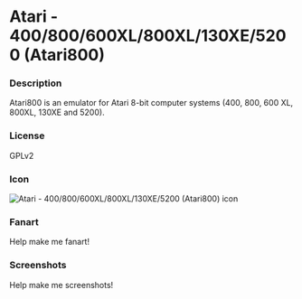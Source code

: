 # Atari - 400/800/600XL/800XL/130XE/5200 (Atari800)

### Description

Atari800 is an emulator for Atari 8-bit computer systems (400, 800, 600 XL, 800XL, 130XE and 5200).

### License

GPLv2

### Icon

![Atari - 400/800/600XL/800XL/130XE/5200 (Atari800) icon](game.libretro.atari800/resources/icon.png)

### Fanart

Help make me fanart!

### Screenshots

Help make me screenshots!
